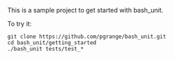 This is a sample project to get started with bash_unit.

To try it:

    git clone https://github.com/pgrange/bash_unit.git
    cd bash_unit/getting_started
    ./bash_unit tests/test_*
